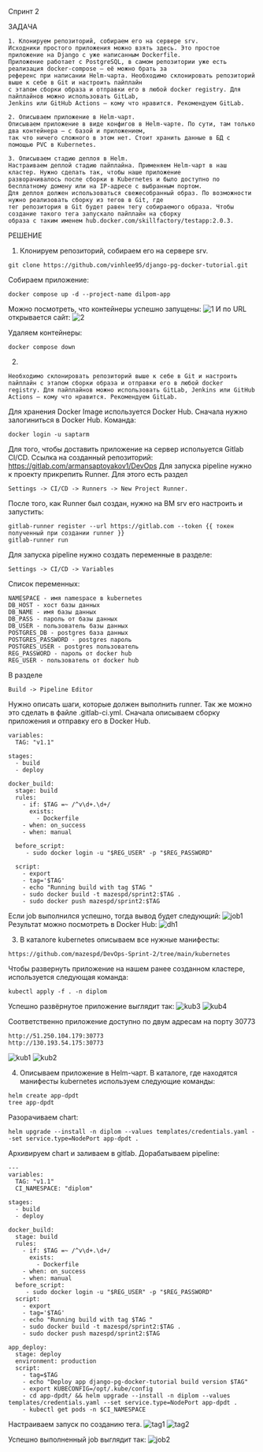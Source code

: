 Cпринт 2

ЗАДАЧА

```
1. Клонируем репозиторий, собираем его на сервере srv.
Исходники простого приложения можно взять здесь. Это простое приложение на Django с уже написанным Dockerfile. 
Приложение работает с PostgreSQL, в самом репозитории уже есть реализация docker-compose — её можно брать за 
референс при написании Helm-чарта. Необходимо склонировать репозиторий выше к себе в Git и настроить пайплайн 
с этапом сборки образа и отправки его в любой docker registry. Для пайплайнов можно использовать GitLab, 
Jenkins или GitHub Actions — кому что нравится. Рекомендуем GitLab.

2. Описываем приложение в Helm-чарт.
Описываем приложение в виде конфигов в Helm-чарте. По сути, там только два контейнера — с базой и приложением, 
так что ничего сложного в этом нет. Стоит хранить данные в БД с помощью PVC в Kubernetes.

3. Описываем стадию деплоя в Helm.
Настраиваем деплой стадию пайплайна. Применяем Helm-чарт в наш кластер. Нужно сделать так, чтобы наше приложение 
разворачивалось после сборки в Kubernetes и было доступно по бесплатному домену или на IP-адресе с выбранным портом.
Для деплоя должен использоваться свежесобранный образ. По возможности нужно реализовать сборку из тегов в Git, где 
тег репозитория в Git будет равен тегу собираемого образа. Чтобы создание такого тега запускало пайплайн на сборку 
образа c таким именем hub.docker.com/skillfactory/testapp:2.0.3.
```

РЕШЕНИЕ

1) Клонируем репозиторий, собираем его на сервере srv.
```
git clone https://github.com/vinhlee95/django-pg-docker-tutorial.git
```
Собираем приложение:
```
docker compose up -d --project-name dilpom-app
```
Можно посмотреть, что контейнеры успешно запущены:
![1](https://github.com/mazespd/DevOps-Sprint-2/assets/131882625/5e2393ea-f72a-4272-aa92-9a2c0dcff73d)
И по URL открывается сайт:
![2](https://github.com/mazespd/DevOps-Sprint-2/assets/131882625/dc3192ed-00e6-44c3-989e-7f37c00a74bc)

Удаляем контейнеры:
```
docker compose down
```

2)  

```
Необходимо склонировать репозиторий выше к себе в Git и настроить пайплайн с этапом сборки образа и отправки его в любой docker registry. Для пайплайнов можно использовать GitLab, Jenkins или GitHub Actions — кому что нравится. Рекомендуем GitLab.
```

Для хранения Docker Image используется Docker Hub.
Сначала нужно залогиниться в Docker Hub.
Команда: 
```
docker login -u saptarm
```

Для того, чтобы доставить приложение на сервер испольуется Gitlab CI/CD.
Ссылка на созданный репозиторий: https://gitlab.com/armansaptoyakov1/DevOps
Для запуска pipeline нужно к проекту прикрепить Runner.
Для этого есть раздел 
```
Settings -> CI/CD -> Runners -> New Project Runner.
```

После того, как Runner был создан, нужно на ВМ srv его настроить и запустить:
```
gitlab-runner register --url https://gitlab.com --token {{ токен полученный при создании runner }}
gitlab-runner run
```
Для запуска pipeline нужно создать переменные в разделе:
```
Settings -> CI/CD -> Variables
```
Список переменных:
```
NAMESPACE - имя namespace в kubernetes
DB_HOST - хост базы данных
DB_NAME - имя базы данных
DB_PASS - пароль от базы данных
DB_USER - пользователь базы данных
POSTGRES_DB - postgres база данных
POSTGRES_PASSWORD - postgres пароль
POSTGRES_USER - postgres пользователь
REG_PASSWORD - пароль от docker hub
REG_USER - пользователь от docker hub
```
В разделе 
```
Build -> Pipeline Editor
```
Нужно описать шаги, которые должен выполнить runner.
Так же можно это сделать в файле .gitlab-ci.yml.
Сначала описываем сборку приложения и отправку его в Docker Hub.
```
variables:
  TAG: "v1.1"

stages:
  - build
  - deploy

docker_build:
  stage: build
  rules:
    - if: $TAG =~ /^v\d+.\d+/
      exists:
        - Dockerfile
    - when: on_success
    - when: manual

  before_script:
     - sudo docker login -u "$REG_USER" -p "$REG_PASSWORD"

  script:
    - export
    - tag='$TAG'
    - echo "Running build with tag $TAG "
    - sudo docker build -t mazespd/sprint2:$TAG .
    - sudo docker push mazespd/sprint2:$TAG
```
Если job выполнился успешно, тогда вывод будет следующий:
![job1](https://github.com/mazespd/DevOps-Sprint-2/assets/131882625/61099edf-1c00-4e64-884f-ecb25c8e3ddd)
Результат можно посмотреть в Docker Hub:
![dh1](https://github.com/mazespd/DevOps-Sprint-2/assets/131882625/9190755b-1620-4e59-b4a2-c2ca9ce6aba3)

3) В каталоге kubernetes описываем все нужные манифесты:
```
https://github.com/mazespd/DevOps-Sprint-2/tree/main/kubernetes
```

Чтобы развернуть приложение на нашем ранее созданном кластере, используется следующая команда:
```
kubectl apply -f . -n diplom
 ```
 Успешно развёрнутое приложение выглядит так:
![kub3](https://github.com/mazespd/DevOps-Sprint-2/assets/131882625/185cb3a3-6042-4643-aeb3-dac24905641a)
![kub4](https://github.com/mazespd/DevOps-Sprint-2/assets/131882625/8327e507-2164-43c0-85f3-c82a49a96c82)

 Соответственно приложение доступно по двум адресам на порту 30773
```
http://51.250.104.179:30773
http://130.193.54.175:30773
```
![kub1](https://github.com/mazespd/DevOps-Sprint-2/assets/131882625/0adbc30b-0981-47f1-bb24-0fff5e41f5b9)
![kub2](https://github.com/mazespd/DevOps-Sprint-2/assets/131882625/0a168449-b020-4c0d-ae64-1c7698a3da76)

4) Описываем приложение в Helm-чарт.
В каталоге, где находятся манифесты kubernetes используем следующие команды:
```
helm create app-dpdt
tree app-dpdt
```

Разорачиваем chart:
```
helm upgrade --install -n diplom --values templates/credentials.yaml --set service.type=NodePort app-dpdt .
```
Архивируем chart и заливаем в gitlab.
Дорабатываем pipeline:
```
---
variables:
  TAG: "v1.1"
  CI_NAMESPACE: "diplom"

stages:
  - build
  - deploy

docker_build:
  stage: build
  rules:
    - if: $TAG =~ /^v\d+.\d+/
      exists:
        - Dockerfile
    - when: on_success
    - when: manual
  before_script:
     - sudo docker login -u "$REG_USER" -p "$REG_PASSWORD"
  script:
    - export
    - tag='$TAG'
    - echo "Running build with tag $TAG "
    - sudo docker build -t mazespd/sprint2:$TAG .
    - sudo docker push mazespd/sprint2:$TAG

app_deploy: 
  stage: deploy
  environment: production
  script:
    - tag=$TAG
    - echo "Deploy app django-pg-docker-tutorial build version $TAG"
    - export KUBECONFIG=/opt/.kube/config
    - cd app-dpdt/ && helm upgrade --install -n diplom --values templates/credentials.yaml --set service.type=NodePort app-dpdt .
    - kubectl get pods -n $CI_NAMESPACE
```

Настраиваем запуск по созданию тега.
![tag1](https://github.com/mazespd/DevOps-Sprint-2/assets/131882625/d53e33ec-1f74-469e-beea-97646c09daa1)
![tag2](https://github.com/mazespd/DevOps-Sprint-2/assets/131882625/ddebc0df-c31e-4fce-83d5-6fb0725398bc)

Успешно выполненный job выглядит так:
![job2](https://github.com/mazespd/DevOps-Sprint-2/assets/131882625/1e4b3328-9df5-4754-a5d6-dcb946067c35)







